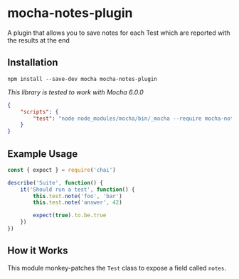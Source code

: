 mocha-notes-plugin
==================
A plugin that allows you to save notes for each Test which are reported with the results at the end

Installation
------------
`npm install --save-dev mocha mocha-notes-plugin`

_This library is tested to work with Mocha 6.0.0_

```json
{
    "scripts": {
        "test": "node node_modules/mocha/bin/_mocha --require mocha-notes-plugin --reporter mocha-notes-plugin/lib/repoter.js"
    }
}
```

Example Usage
-------------
```js
const { expect } = require('chai')

describe('Suite', function() {
    it('Should run a test', function() {
        this.test.note('foo', 'bar')
        this.test.note('answer', 42)

        expect(true).to.be.true
    })
})
```

How it Works
------------
This module monkey-patches the `Test` class to expose a field called `notes`.
